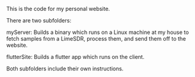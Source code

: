 This is the code for my personal website.

There are two subfolders:

myServer: Builds a binary which runs on a Linux machine at my house to fetch samples from a LimeSDR, process them, and send them off to the website.

flutterSite: Builds a flutter app which runs on the client.

Both subfolders include their own instructions.
